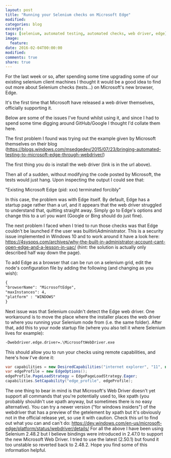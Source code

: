 ```yaml
---
layout: post
title: "Running your Selenium checks on Microsoft Edge"
modified:
categories: blog
excerpt:
tags: [selenium, automated testing, automated checks, web driver, edge]
image:
  feature:
date: 2016-02-04T00:00:00
modified:
comments: true
share: true
---
```

For the last week or so, after spending some time upgrading some of our existing selenium client machines I thought it would be a good idea to find out more about Selenium checks (tests...) on Microsoft's new browser, Edge.

It's the first time that Microsoft have released a web driver themselves, officially supporting it.

Below are some of the issues I've found whilst using it, and since I had to spend some time digging around GitHub/Google I thought I'd collate them here.

The first problem I found was trying out the example given by Microsoft themselves on their blog (https://blogs.windows.com/msedgedev/2015/07/23/bringing-automated-testing-to-microsoft-edge-through-webdriver/)

The first thing you do is install the web driver (link is in the url above).

Then all of a sudden, without modifying the code posted by Microsoft, the tests would just hang. Upon inspecting the output I could see that:

"Existing Microsoft Edge (pid: xxx) terminated forcibly"

In this case, the problem was with Edge itself. By default, Edge has a startup page rather than a url, and it appears that the web driver struggled to understand that, quitting straight away. Simply go to Edge's options and change this to a url you want (Google or Bing should do just fine).

The next problem I faced when I tried to run those checks was that Edge couldn't be launched if the user was builtin\Administrator. This is a security issue implemented in Windows 10 and to work around it have a look here: https://4sysops.com/archives/why-the-built-in-administrator-account-cant-open-edge-and-a-lesson-in-uac/
(hint: the solution is actually only described half way down the page).

To add Edge as a browser that can be run on a selenium grid, edit the node's configuration file by adding the following (and changing as you wish):
```xml
{
"browserName": "MicrosoftEdge",
"maxInstances": 4,
"platform" : "WINDOWS"
}
```
Next issue was that Selenium couldn't detect the Edge web driver. One workaround is to move the place where the installer places the web driver to where you running your Selenium node from (i.e. the same folder). After that, add this to your node startup file (where you also tell it where Selenium lives for example):
```xml
-Dwebdriver.edge.driver=.\MicrosoftWebDriver.exe
```
This should allow you to run your checks using remote capabilities, and here's how I've done it:
```csharp
var capabilities = new DesiredCapabilities("internet explorer", "11", new Platform(PlatformType.Windows))
var edgeProfile = new EdgeOptions();
edgeProfile.PageLoadStrategy = EdgePageLoadStrategy.Eager;
capabilities.SetCapability("edge_profile", edgeProfile);
```
The one thing to bear in mind is that Microsoft's Web Driver doesn't yet support all commands that you're potentially used to, like xpath (you probably shouldn't use xpath anyway, but sometimes there is no easy alternative). You can try a newer version ("for windows insiders") of the webdriver that has a preview of the getelement by xpath but it's obviously not in the official release yet, so use it with caution. Check this url to find out what you can and can't do: https://dev.windows.com/en-us/microsoft-edge/platform/status/webdriver/details/ For all the above I have been using Selenium 2.48.2 but I believe bindings were introduced in 2.47.0 to support the new Microsoft Web Driver. I tried to use the latest (2.50.1) but found it too unstable so reverted back to 2.48.2. Hope you find some of this information helpful.
